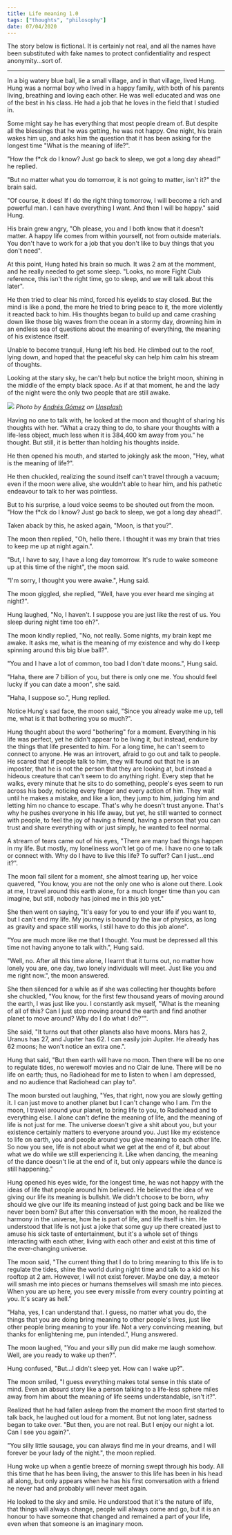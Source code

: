 ```yaml
---
title: Life meaning 1.0
tags: ["thoughts", "philosophy"]
date: 07/04/2020
---
```


The story below is fictional. It is certainly not real, and all the names have been substituted with fake names to protect confidentiality and respect anonymity...sort of.

<!-- more -->

---

In a big watery blue ball, lie a small village, and in that village, lived Hung. Hung was a normal boy who lived in a happy family, with both of his parents living, breathing and loving each other. He was well educated and was one of the best in his class. He had a job that he loves in the field that I studied in.

Some might say he has everything that most people dream of. But despite all the blessings that he was getting, he was not happy. One night, his brain wakes him up, and asks him the question that it has been asking for the longest time "What is the meaning of life?".

"How the f\*ck do I know? Just go back to sleep, we got a long day ahead!" he replied.

"But no matter what you do tomorrow, it is not going to matter, isn't it?" the brain said.

"Of course, it does! If I do the right thing tomorrow, I will become a rich and powerful man. I can have everything I want. And then I will be happy." said Hung.

His brain grew angry, "Oh please, you and I both know that it doesn't matter. A happy life comes from within yourself, not from outside materials. You don't have to work for a job that you don't like to buy things that you don't need".

At this point, Hung hated his brain so much. It was 2 am at the momment, and he really needed to get some sleep. "Looks, no more Fight Club reference, this isn't the right time, go to sleep, and we will talk about this later".

He then tried to clear his mind, forced his eyelids to stay closed. But the mind is like a pond, the more he tried to bring peace to it, the more violently it reacted back to him. His thoughts began to build up and came crashing down like those big waves from the ocean in a stormy day, drowning him in an endless sea of questions about the meaning of everything, the meaning of his existence itself.

Unable to become tranquil, Hung left his bed. He climbed out to the roof, lying down, and hoped that the peaceful sky can help him calm his stream of thoughts.

Looking at the stary sky, he can't help but notice the bright moon, shining in the middle of the empty black space. As if at that moment, he and the lady of the night were the only two people that are still awake.

![](/blog/Life-meaning-1-0/moon.jpg)
*Photo by [Andrés Gómez](https://unsplash.com/@andresloquesea?utm_source=unsplash&amp;utm_medium=referral&amp;utm_content=creditCopyText) on [Unsplash](https://unsplash.com/s/photos/moon?utm_source=unsplash&amp;utm_medium=referral&amp;utm_content=creditCopyText)*

Having no one to talk with, he looked at the moon and thought of sharing his thoughts with her. “What a crazy thing to do, to share your thoughts with a life-less object, much less when it is 384,400 km away from you.” he thought. But still, it is better than holding his thoughts inside.

He then opened his mouth, and started to jokingly ask the moon, "Hey, what is the meaning of life?".

He then chuckled, realizing the sound itself can't travel through a vacuum; even if the moon were alive, she wouldn't able to hear him, and his pathetic endeavour to talk to her was pointless.

But to his surprise, a loud voice seems to be shouted out from the moon. "How the f\*ck do I know? Just go back to sleep, we got a long day ahead!".

Taken aback by this, he asked again, "Moon, is that you?".

The moon then replied, "Oh, hello there. I thought it was my brain that tries to keep me up at night again.".

"But, I have to say, I have a long day tomorrow. It's rude to wake someone up at this time of the night", the moon said.

"I'm sorry, I thought you were awake.", Hung said.

The moon giggled, she replied, "Well, have you ever heard me singing at night?".

Hung laughed, "No, I haven't. I suppose you are just like the rest of us. You sleep during night time too eh?".

The moon kindly replied, "No, not really. Some nights, my brain kept me awake. It asks me, what is the meaning of my existence and why do I keep spinning around this big blue ball?".

"You and I have a lot of common, too bad I don't date moons.", Hung said.

"Haha, there are 7 billion of you, but there is only one me. You should feel lucky if you can date a moon", she said.

"Haha, I suppose so.", Hung replied.

Notice Hung's sad face, the moon said, "Since you already wake me up, tell me, what is it that bothering you so much?".

Hung thought about the word "bothering" for a moment. Everything in his life was perfect, yet he didn't appear to be living it, but instead, endure by the things that life presented to him. For a long time, he can't seem to connect to anyone. He was an introvert, afraid to go out and talk to people. He scared that if people talk to him, they will found out that he is an imposter, that he is not the person that they are looking at, but instead a hideous creature that can't seem to do anything right. Every step that he walks, every minute that he sits to do something, people's eyes seem to run across his body, noticing every finger and every action of him. They wait until he makes a mistake, and like a lion, they jump to him, judging him and letting him no chance to escape. That's why he doesn't trust anyone. That's why he pushes everyone in his life away, but yet, he still wanted to connect with people, to feel the joy of having a friend, having a person that you can trust and share everything with or just simply, he wanted to feel normal.

A stream of tears came out of his eyes, "There are many bad things happen in my life. But mostly, my loneliness won't let go of me. I have no one to talk or connect with. Why do I have to live this life? To suffer? Can I just...end it?".

The moon fall silent for a moment, she almost tearing up, her voice quavered, "You know, you are not the only one who is alone out there. Look at me, I travel around this earth alone, for a much longer time than you can imagine, but still, nobody has joined me in this job yet."

She then went on saying, "It's easy for you to end your life if you want to, but I can't end my life. My journey is bound by the law of physics, as long as gravity and space still works, I still have to do this job alone".

"You are much more like me that I thought. You must be depressed all this time not having anyone to talk with.", Hung said.

"Well, no. After all this time alone, I learnt that it turns out, no matter how lonely you are, one day, two lonely individuals will meet. Just like you and me right now.", the moon answered.

She then silenced for a while as if she was collecting her thoughts before she chuckled, "You know, for the first few thousand years of moving around the earth, I was just like you. I constantly ask myself, "What is the meaning of all of this? Can I just stop moving around the earth and find another planet to move around? Why do I do what I do?"".

She said, "It turns out that other planets also have moons. Mars has 2, Uranus has 27, and Jupiter has 62. I can easily join Jupiter. He already has 62 moons; he won't notice an extra one.".

Hung that said, "But then earth will have no moon. Then there will be no one to regulate tides, no werewolf movies and no Clair de lune. There will be no life on earth; thus, no Radiohead for me to listen to when I am depressed, and no audience that Radiohead can play to".

The moon bursted out laughing, "Yes, that right, now you are slowly getting it. I can just move to another planet but I can't change who I am. I'm the moon, I travel around your planet, to bring life to you, to Radiohead and to everything else. I alone can't define the meaning of life, and the meaning of life is not just for me. The universe doesn't give a shit about you, but your existence certainly matters to everyone around you. Just like my existence to life on earth, you and people around you give meaning to each other life. So now you see, life is not about what we get at the end of it, but about what we do while we still experiencing it. Like when dancing, the meaning of the dance doesn't lie at the end of it, but only appears while the dance is still happening."

Hung opened his eyes wide, for the longest time, he was not happy with the ideas of life that people around him believed. He believed the idea of we giving our life its meaning is bullshit. We didn't choose to be born, why should we give our life its meaning instead of just going back and be like we never been born? But after this conversation with the moon, he realized the harmony in the universe, how he is part of life, and life itself is him. He understood that life is not just a joke that some guy up there created just to amuse his sick taste of entertainment, but it's a whole set of things interacting with each other, living with each other and exist at this time of the ever-changing universe.

The moon said, "The current thing that I do to bring meaning to this life is to regulate the tides, shine the world during night time and talk to a kid on his rooftop at 2 am. However, I will not exist forever. Maybe one day, a meteor will smash me into pieces or humans themselves will smash me into pieces. When you are up here, you see every missile from every country pointing at you. It's scary as hell."

"Haha, yes, I can understand that. I guess, no matter what you do, the things that you are doing bring meaning to other people's lives, just like other people bring meaning to your life. Not a very convincing meaning, but thanks for enlightening me, pun intended.", Hung answered.

The moon laughed, "You and your silly pun did make me laugh somehow. Well, are you ready to wake up then?".

Hung confused, "But...I didn't sleep yet. How can I wake up?".

The moon smiled, "I guess everything makes total sense in this state of mind. Even an absurd story like a person talking to a life-less sphere miles away from him about the meaning of life seems understandable, isn't it?".

Realized that he had fallen asleep from the moment the moon first started to talk back, he laughed out loud for a moment. But not long later, sadness began to take over. "But then, you are not real. But I enjoy our night a lot. Can I see you again?".

"You silly little sausage, you can always find me in your dreams, and I will forever be your lady of the night.", the moon replied.

Hung woke up when a gentle breeze of morning swept through his body. All this time that he has been living, the answer to this life has been in his head all along, but only appears when he has his first conversation with a friend he never had and probably will never meet again.

He looked to the sky and smile. He understood that it's the nature of life, that things will always change, people will always come and go, but it is an honour to have someone that changed and remained a part of your life, even when that someone is an imaginary moon.

